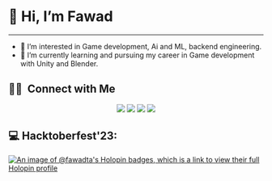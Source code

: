 # 👋 Hi, I’m Fawad
---

- 👀 I’m interested in Game development, Ai and ML, backend engineering.
- 🌱 I’m currently learning and pursuing my career in Game development with Unity and Blender.
<!-- - 💞️ I’m looking to collaborate on open source, and mini projects. -->
<!-- - 📫 How to reach me ... -->
## 🤝🏻 &nbsp;Connect with Me

<p align="center">
<a href="https://linkedin.com/in/fawadta"><img src="https://img.shields.io/badge/Fawad%20Ahmad-0077B5?style=flat&logo=Linkedin&logoColor=white"/></a>
<a href="mailto:contact@saad-hassan.com"><img src="https://img.shields.io/badge/fawadshah501@gmail.com-D14836?style=flat&logo=Gmail&logoColor=white"/></a>
<a href="https://instagram.com/fawadta"><img src="https://img.shields.io/badge/-@fawadta-E4405F?style=flat&logo=Instagram&logoColor=white"/></a>
<a href="https://www.snapchat.com/add/fawadta"><img src="https://img.shields.io/badge/-@fawadta-1877F2?style=flat&logo=snapchat"/></a>

## 💻 Hacktoberfest'23: 
[![An image of @fawadta's Holopin badges, which is a link to view their full Holopin profile](https://holopin.me/fawadta)](https://holopin.io/@fawadta)

</br>

<!---
fawadta/fawadta is a ✨ special ✨ repository because its `README.md` (this file) appears on your GitHub profile.
You can click the Preview link to take a look at your changes.
--->
